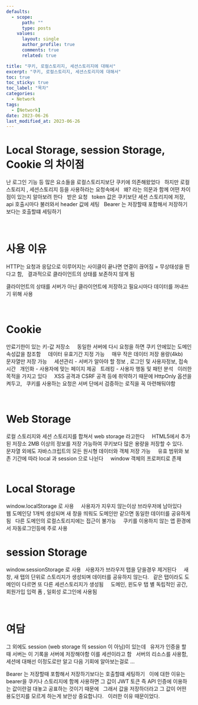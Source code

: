 ```yaml
---
defaults:
  - scope:
      path: ""
      type: posts
    values:
      layout: single
      author_profile: true
      comments: true
      related: true

title: "쿠키, 로컬스토리지, 세션스토리지에 대해서"
excerpt: "쿠키, 로컬스토리지, 세션스토리지에 대해서"
toc: true
toc_sticky: true
toc_label: "목차"
categories:
  - Network
tags:
  - [Network]
date: 2023-06-26
last_modified_at: 2023-06-26
---
```

# Local Storage, session Storage, Cookie 의 차이점

난 로그인 기능 등 많은 요소들을 로컬스토리지보단 쿠키에 의존해왔었다
&nbsp;
하지만 로컬스토리지 , 세션스토리지 등을 사용하라는 요청속에서
&nbsp;
왜? 라는 의문과 함께 어떤 차이점이 있는지 알아보려 한다
&nbsp;
받은 요청
&nbsp; 
token 값은 쿠키보단 세션 스토리지에 저장,
&nbsp;
api 호출시마다 불러와서 header 값에 세팅 
&nbsp;
Bearer 는 저장할때 포함해서 저장하기보다는 호출할떄 세팅하기
&nbsp;

&nbsp;
&nbsp;
&nbsp;
&nbsp;
&nbsp;
&nbsp;
&nbsp;

# 사용 이유
HTTP는 요청과 응답으로 이루어지는 사이클이 끝나면 연결이 끊어짐 = 무상태성을 띈다고 함, 
&nbsp;
결과적으로 클라이언트의 상태를 보존하지 않게 됨 
&nbsp;

클라이언트의 상태를 서버가 아닌 클라이언트에 저장하고 필요시마다 데이터를 꺼내쓰기 위해 사용 
&nbsp;

&nbsp;
&nbsp;
&nbsp;
&nbsp;
&nbsp;
&nbsp;
&nbsp;

# Cookie
만료기한이 있는 키-값 저장소 &nbsp;
&nbsp;
동일한 서버에 다시 요청을 하면 쿠키 안에있는 도메인 속성값을 참조함 &nbsp;
&nbsp;
데이터 유효기간 지정 가능 &nbsp;
&nbsp;
매우 작은 데이터 저장 용량(4kb) &nbsp;
&nbsp;
문자열만 저장 가능 &nbsp;
&nbsp;
세션관리 - 서버가 알아야 할 정보 , 로그인 및 사용자정보, 접속시간 &nbsp;
개인화 - 사용자에 맞는 페이지 제공 &nbsp;
트래킹 - 사용자 행동 및 패턴 분석 &nbsp;
이러한 목적을 가지고 있다 &nbsp;
&nbsp;
XSS 공격과 CSRF 공격 등에 취약하기 때문에 HttpOnly 옵션을 켜두고, &nbsp;
쿠키를 사용하는 요청은 서버 단에서 검증하는 로직을 꼭 마련해둬야함 &nbsp;


&nbsp;
&nbsp;
&nbsp;
&nbsp;
&nbsp;
&nbsp;
&nbsp;

# Web Storage
로컬 스토리지와 세션 스토리지를 합쳐서 web storage 라고한다 &nbsp;
&nbsp; 
HTML5에서 추가된 저장소 2MB 이상의 정보를 저장 가능하여 쿠키보다 많은 용량을 저장할 수 있다. &nbsp;
&nbsp; 
문자열 외에도 자바스크립트의 모든 원시형 데이터와 객체 저장 가능 &nbsp;
&nbsp;
유효 범위와 보존 기간에 따라 local 과 session 으로 나뉜다 &nbsp;
&nbsp;
window 객체의 프로퍼티로 존재 &nbsp;
&nbsp;
&nbsp;
&nbsp;
&nbsp;
&nbsp;
&nbsp;
&nbsp;
&nbsp;


# Local Storage
window.localStorage 로 사용 &nbsp;
&nbsp;
사용자가 지우지 않는이상 브라우저에 남아있다 &nbsp;
&nbsp;
웹 도메인당 1개씩 생성되며 새 창을 띄워도 도메인만 같으면 동일한 데이터를 공유하게 됨 &nbsp;
다른 도메인의 로컬스토리지에는 접근이 불가능 &nbsp;
&nbsp;
쿠키를 이용하지 않는 앱 환경에서 자동로그인등에 주로 사용 &nbsp;
&nbsp;
&nbsp;
&nbsp;
&nbsp;
&nbsp;
&nbsp;
&nbsp;
&nbsp;

# session Storage
window.sessionStorage 로 사용 &nbsp;
사용자가 브라우저 탭을 닫을경우 제거된다 &nbsp;
&nbsp;
새 창, 새 탭의 단위로 스토리지가 생성되며 데이터를 공유하지 않는다. &nbsp;
같은 탭이라도 도메인이 다르면 또 다른 세션스토리지가 생성됨 &nbsp;
&nbsp;
도메인, 윈도우 탭 별 독립적인 공간,  회원가입 입력 폼 , 일회성 로그인에 사용됨 &nbsp;

&nbsp;
&nbsp;
&nbsp;
&nbsp;
&nbsp;
&nbsp;
&nbsp;

# 여담
그 외에도 session (web storage 의 session 이 아님)이 있는데 &nbsp;
유저가 인증을 할 때 서버는 이 기록을 서버에 저장해야함 이를 세션이라고 함 &nbsp;
서버의 리소스를 사용함, 세션에 대해선 이정도로만 알고 다음 기회에 알아보는걸로 ... &nbsp;
&nbsp;

Bearer 는 저장할때 포함해서 저장하기보다는 호출할떄 세팅하기 &nbsp;
이에 대한 이유는 bearer을 쿠키나 스토리지에 함께 사용하면 그 값이 JWT 토큰 즉 API 인증에 이용하는 값이란걸 대놓고 공표하는 것이기 때문에 &nbsp; 
그래서 값을 저장하더라고 그 값이 어떤 용도인지를 모르게 하는게 보안상 중요합니다. &nbsp;
이러한 이유 때문이었다. 
